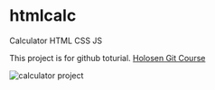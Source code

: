 # htmlcalc
Calculator HTML CSS JS

This project is for github toturial.
[Holosen Git Course](https://holosen.net/git/)

![calculator project](calc.png)
